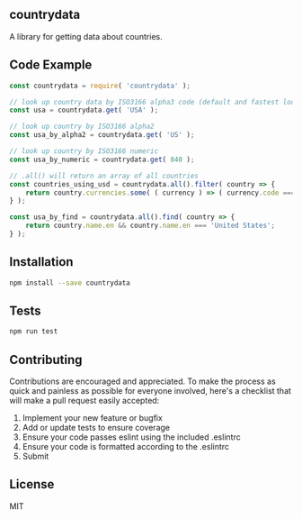## countrydata

A library for getting data about countries.

## Code Example

```javascript
const countrydata = require( 'countrydata' );

// look up country data by ISO3166 alpha3 code (default and fastest lookup)
const usa = countrydata.get( 'USA' );

// look up country by ISO3166 alpha2
const usa_by_alpha2 = countrydata.get( 'US' );

// look up country by ISO3166 numeric
const usa_by_numeric = countrydata.get( 840 );

// .all() will return an array of all countries
const countries_using_usd = countrydata.all().filter( country => {
    return country.currencies.some( ( currency ) => ( currency.code === 'USD' ) );
} );

const usa_by_find = countrydata.all().find( country => {
    return country.name.en && country.name.en === 'United States';
} );
```

## Installation

```bash
npm install --save countrydata
```

## Tests

```bash
npm run test
```

## Contributing

Contributions are encouraged and appreciated. To make the process as quick and painless as possible for everyone involved, here's a checklist that will make a pull request easily accepted:

1. Implement your new feature or bugfix
2. Add or update tests to ensure coverage
3. Ensure your code passes eslint using the included .eslintrc
4. Ensure your code is formatted according to the .eslintrc
5. Submit

## License

MIT